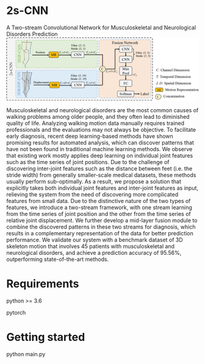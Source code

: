 # 2s-CNN
A Two-stream Convolutional Network for Musculoskeletal and Neurological Disorders Prediction
![Image text](https://github.com/zhumanli/2s-CNN/blob/main/framework.png)

Musculoskeletal and neurological disorders are the most common causes of walking problems among older people, and they often lead to diminished quality of life. Analyzing walking motion data manually requires trained professionals and the evaluations may not always be objective. To facilitate early diagnosis, recent deep learning-based methods have shown promising results for automated analysis, which can discover patterns that have not been found in traditional machine learning methods. We observe that existing work mostly applies deep learning on individual joint features such as the time series of joint positions. Due to the challenge of discovering inter-joint features such as the distance between feet (i.e. the stride width) from generally smaller-scale medical datasets, these methods usually perform sub-optimally. As a result, we propose a solution that explicitly takes both individual joint features and inter-joint features as input, relieving the system from the need of discovering more complicated features from small data. Due to the distinctive nature of the two types of features, we introduce a two-stream framework, with one stream learning from the time series of joint position and the other from the time series of relative joint displacement. We further develop a mid-layer fusion module to combine the discovered patterns in these two streams for diagnosis, which results in a complementary representation of the data for better prediction performance. We validate our system with a benchmark dataset of 3D skeleton motion that involves 45 patients with musculoskeletal and neurological disorders, and achieve a prediction accuracy of 95.56%, outperforming state-of-the-art methods.

# Requirements
python >= 3.6

pytorch

# Getting started
python main.py
